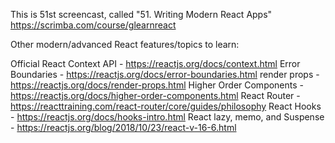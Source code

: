 This is 51st screencast, called "51. Writing Modern React Apps"<br />
https://scrimba.com/course/glearnreact



Other modern/advanced React features/topics to learn:<br />

Official React Context API - https://reactjs.org/docs/context.html
Error Boundaries - https://reactjs.org/docs/error-boundaries.html
render props - https://reactjs.org/docs/render-props.html
Higher Order Components - https://reactjs.org/docs/higher-order-components.html
React Router - https://reacttraining.com/react-router/core/guides/philosophy
React Hooks - https://reactjs.org/docs/hooks-intro.html
React lazy, memo, and Suspense - https://reactjs.org/blog/2018/10/23/react-v-16-6.html
